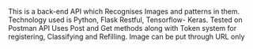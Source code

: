 This is a back-end API which Recognises Images and patterns in them. Technology used is Python, Flask Restful, Tensorflow- Keras. Tested on Postman API
Uses Post and Get methods along with Token system for registering, Classifying and Refilling. 
Image can be put through URL only
